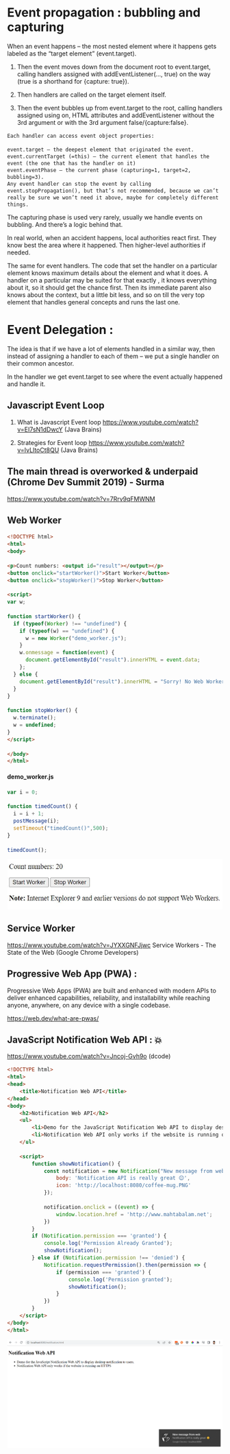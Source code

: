# Event propagation : bubbling and capturing
When an event happens – the most nested element where it happens gets labeled as the “target element” (event.target).

1. Then the event moves down from the document root to event.target, calling handlers assigned with addEventListener(..., true) on the way (true is a shorthand for {capture: true}).

2. Then handlers are called on the target element itself.

3. Then the event bubbles up from event.target to the root, calling handlers assigned using on<event>, HTML attributes and addEventListener without the 3rd argument or with the 3rd argument false/{capture:false}.
```  
Each handler can access event object properties:

event.target – the deepest element that originated the event.
event.currentTarget (=this) – the current element that handles the event (the one that has the handler on it)
event.eventPhase – the current phase (capturing=1, target=2, bubbling=3).
Any event handler can stop the event by calling event.stopPropagation(), but that’s not recommended, because we can’t really be sure we won’t need it above, maybe for completely different things.
```
  
The capturing phase is used very rarely, usually we handle events on bubbling. And there’s a logic behind that.

In real world, when an accident happens, local authorities react first. They know best the area where it happened. Then higher-level authorities if needed.

The same for event handlers. The code that set the handler on a particular element knows maximum details about the element and what it does. A handler on a particular <td> may be suited for that exactly <td>, it knows everything about it, so it should get the chance first. Then its immediate parent also knows about the context, but a little bit less, and so on till the very top element that handles general concepts and runs the last one.

# Event Delegation :

The idea is that if we have a lot of elements handled in a similar way, then instead of assigning a handler to each of them – we put a single handler on their common ancestor.

In the handler we get event.target to see where the event actually happened and handle it.

## Javascript Event Loop

1. What is Javascript Event loop https://www.youtube.com/watch?v=EI7sN1dDwcY (Java Brains)

2. Strategies for Event loop https://www.youtube.com/watch?v=IvLltoCt8QU (Java Brains)
  
## The main thread is overworked & underpaid (Chrome Dev Summit 2019) - Surma
   https://www.youtube.com/watch?v=7Rrv9qFMWNM
  
  

## Web Worker

```html
<!DOCTYPE html>
<html>
<body>

<p>Count numbers: <output id="result"></output></p>
<button onclick="startWorker()">Start Worker</button>
<button onclick="stopWorker()">Stop Worker</button>

<script>
var w;

function startWorker() {
  if (typeof(Worker) !== "undefined") {
    if (typeof(w) == "undefined") {
      w = new Worker("demo_worker.js");
    }
    w.onmessage = function(event) {
      document.getElementById("result").innerHTML = event.data;
    };
  } else {
    document.getElementById("result").innerHTML = "Sorry! No Web Worker support.";
  }
}

function stopWorker() {
  w.terminate();
  w = undefined;
}
</script>

</body>
</html>  
```  
#### demo_worker.js
```javascript
var i = 0;

function timedCount() {
  i = i + 1;
  postMessage(i);
  setTimeout("timedCount()",500);
}

timedCount();  
```  
![Web Worker Example](web-worker.JPG?raw=true)  
  
## Service Worker
https://www.youtube.com/watch?v=JYXXGNFJjwc  Service Workers - The State of the Web (Google Chrome Developers)
  
## Progressive Web App (PWA) :
  
Progressive Web Apps (PWA) are built and enhanced with modern APIs to deliver enhanced capabilities, reliability, and installability while reaching anyone, anywhere, on any device with a single codebase.
  
https://web.dev/what-are-pwas/
  
## JavaScript Notification Web API : 💥
https://www.youtube.com/watch?v=Jncoj-Gvh9o (dcode)
  
```html
<!DOCTYPE html>
<html>
<head>
    <title>Notification Web API</title>
</head>
<body>
    <h2>Notification Web API</h2>
    <ul>
        <li>Demo for the JavaScript Notification Web API to display desktop notification to users.</li>
        <li>Notification Web API only works if the website is running on HTTPS</li>
    </ul>
    
    <script>
        function showNotification() {
            const notification = new Notification("New message from web", {
                body: 'Notification API is really great 😊',
                icon: 'http://localhost:8080/coffee-mug.PNG'
            });

            notification.onclick = ((event) => {
                window.location.href = 'http://www.mahtabalam.net';
            })
        }
        if (Notification.permission === 'granted') {
            console.log('Permission Already Granted');
            showNotification();
        } else if (Notification.permission !== 'denied') {
            Notification.requestPermission().then(permission => {
                if (permission === 'granted') {
                    console.log('Permission granted');
                    showNotification();
                }
            })
        }
    </script>
</body>
</html>
```  
![Notification](notification.PNG?raw=true)
  
  
  
  

  
